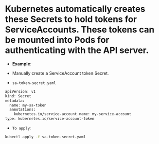 # Kubernetes automatically creates these Secrets to hold tokens for ServiceAccounts. These tokens can be mounted into Pods for authenticating with the API server.

* **Example:**
* Manually create a ServiceAccount token Secret.

* `sa-token-secret.yaml`
```bash
apiVersion: v1
kind: Secret
metadata:
  name: my-sa-token
  annotations:
    kubernetes.io/service-account.name: my-service-account
type: kubernetes.io/service-account-token
```

* `To apply:`
```bash
kubectl apply -f sa-token-secret.yaml
```
